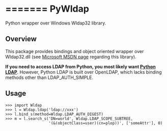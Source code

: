 =======
PyWldap
=======

Python wrapper over Windows Wldap32 library.

Overview
-------------

This package provides bindings and object oriented wrapper over Wldap32.dll (see [Microsoft MSDN page](http://msdn.microsoft.com/en-us/library/windows/desktop/aa366961(v=vs.85).aspx) regarding this library).

**If you need to access LDAP from Python, you most likely want [Python LDAP](http://www.python-ldap.org/)**. However, Python LDAP is built over OpenLDAP, which lacks binding methods other than LDAP\_AUTH\_SIMPLE.

Usage
-------------

    >>> import Wldap
    >>> l = Wldap.ldap('ldap://xxx')
    >>> l.bind_s(method=Wldap.LDAP_AUTH_DIGEST)
    >>> m = l.search_s('DN=world', Wldap.LDAP_SCOPE_SUBTREE,
                       '(&(objectClass=user)(cn=plop))', ['someAttr'], 0)
